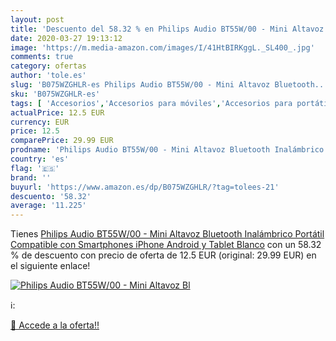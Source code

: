 ```yaml
---
layout: post
title: 'Descuento del 58.32 % en Philips Audio BT55W/00 - Mini Altavoz Bl'
date: 2020-03-27 19:13:12
image: 'https://m.media-amazon.com/images/I/41HtBIRKggL._SL400_.jpg'
comments: true
category: ofertas
author: 'tole.es'
slug: 'B075WZGHLR-es Philips Audio BT55W/00 - Mini Altavoz Bluetooth...'
sku: 'B075WZGHLR-es'
tags: [ 'Accesorios','Accesorios para móviles','Accesorios para portátiles y netbooks','Cargadores y adaptadores para portátiles y netbooks','Cargadores y bases de carga para portátiles y netbooks','Comunicación móvil y accesorios','Electrónica','Fundas y carcasas para teléfonos móviles','Informática','Móviles','Móviles y smartphones libres','iphone', ]
actualPrice: 12.5 EUR
currency: EUR
price: 12.5
comparePrice: 29.99 EUR
prodname: 'Philips Audio BT55W/00 - Mini Altavoz Bluetooth Inalámbrico Portátil  Compatible con Smartphones  iPhone  Android y Tablet  Blanco'
country: 'es'
flag: '🇪🇸'
brand: ''
buyurl: 'https://www.amazon.es/dp/B075WZGHLR/?tag=tolees-21'
descuento: '58.32'
average: '11.225'
---
```


Tienes [Philips Audio BT55W/00 - Mini Altavoz Bluetooth Inalámbrico Portátil  Compatible con Smartphones  iPhone  Android y Tablet  Blanco](https://www.amazon.es/dp/B075WZGHLR/?tag=tolees-21) con un 58.32 % de descuento con precio de oferta de 12.5 EUR (original: 29.99 EUR) en el siguiente enlace!

[![Philips Audio BT55W/00 - Mini Altavoz Bl](https://m.media-amazon.com/images/I/41HtBIRKggL._SL400_.jpg)](https://www.amazon.es/dp/B075WZGHLR/?tag=tolees-21)

ℹ️:


[🛒 Accede a la oferta!!](https://www.amazon.es/dp/B075WZGHLR/?tag=tolees-21)
